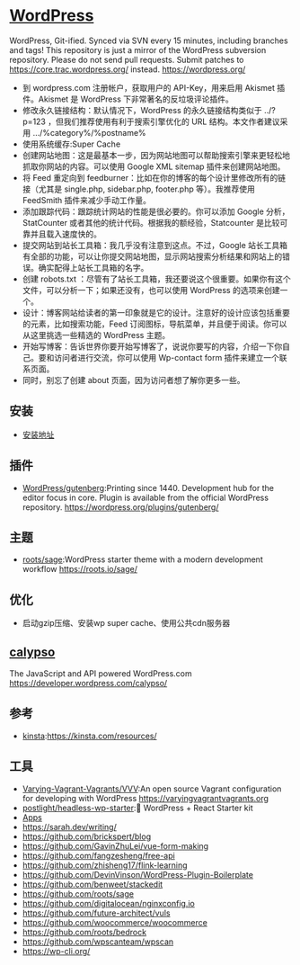 # [WordPress](https://github.com/WordPress/WordPress)

WordPress, Git-ified. Synced via SVN every 15 minutes, including branches and tags! This repository is just a mirror of the WordPress subversion repository. Please do not send pull requests. Submit patches to https://core.trac.wordpress.org/ instead. https://wordpress.org/

* 到 wordpress.com 注册帐户，获取用户的 API-Key，用来启用 Akismet 插件。Akismet 是 WordPress 下非常著名的反垃圾评论插件。
* 修改永久链接结构：默认情况下，WordPress 的永久链接结构类似于 ../?p=123 ，但我们推荐使用有利于搜索引擎优化的 URL 结构。本文作者建议采用 …/%category%/%postname%
* 使用系统缓存:Super Cache
* 创建网站地图：这是最基本一步，因为网站地图可以帮助搜索引擎来更轻松地抓取你网站的内容。可以使用 Google XML sitemap 插件来创建网站地图。
* 将 Feed 重定向到 feedburner：比如在你的博客的每个设计里修改所有的链接（尤其是 single.php, sidebar.php, footer.php 等）。我推荐使用 FeedSmith 插件来减少手动工作量。
* 添加跟踪代码：跟踪统计网站的性能是很必要的。你可以添加 Google 分析，StatCounter 或者其他的统计代码。根据我的额经验，Statcounter 是比较可靠并且载入速度快的。
* 提交网站到站长工具箱：我几乎没有注意到这点。不过，Google 站长工具箱有全部的功能，可以让你提交网站地图，显示网站搜索分析结果和网站上的错误。确实配得上站长工具箱的名字。
* 创建 robots.txt ：尽管有了站长工具箱，我还要说这个很重要。如果你有这个文件，可以分析一下；如果还没有，也可以使用 WordPress 的选项来创建一个。
* 设计：博客网站给读者的第一印象就是它的设计。注意好的设计应该包括重要的元素，比如搜索功能，Feed 订阅图标，导航菜单，并且便于阅读。你可以从这里挑选一些精选的 WordPress 主题。
* 开始写博客：告诉世界你要开始写博客了，说说你要写的内容，介绍一下你自己。要和访问者进行交流，你可以使用 Wp-contact form 插件来建立一个联系页面。
* 同时，别忘了创建 about 页面，因为访问者想了解你更多一些。

## 安装

* [安装地址](http://example.com/wp-admin/install.php)

## 插件

* [WordPress/gutenberg](https://github.com/WordPress/gutenberg):Printing since 1440. Development hub for the editor focus in core. Plugin is available from the official WordPress repository. https://wordpress.org/plugins/gutenberg/

## 主题

* [roots/sage](https://github.com/roots/sage):WordPress starter theme with a modern development workflow https://roots.io/sage/

## 优化

* 启动gzip压缩、安装wp super cache、使用公共cdn服务器

## [calypso](https://github.com/Automattic/wp-calypso)

The JavaScript and API powered WordPress.com https://developer.wordpress.com/calypso/

## 参考

* [kinsta](https://kinsta.com/):https://kinsta.com/resources/

## 工具

* [Varying-Vagrant-Vagrants/VVV](https://github.com/Varying-Vagrant-Vagrants/VVV):An open source Vagrant configuration for developing with WordPress https://varyingvagrantvagrants.org
* [postlight/headless-wp-starter](https://github.com/postlight/headless-wp-starter):🔪 WordPress + React Starter kit
* [Apps](https://apps.wordpress.com)
* https://sarah.dev/writing/
* https://github.com/brickspert/blog
* https://github.com/GavinZhuLei/vue-form-making
* https://github.com/fangzesheng/free-api
* https://github.com/zhisheng17/flink-learning
* https://github.com/DevinVinson/WordPress-Plugin-Boilerplate
* https://github.com/benweet/stackedit
* https://github.com/roots/sage
* https://github.com/digitalocean/nginxconfig.io
* https://github.com/future-architect/vuls
* https://github.com/woocommerce/woocommerce
* https://github.com/roots/bedrock
* https://github.com/wpscanteam/wpscan
* https://wp-cli.org/
